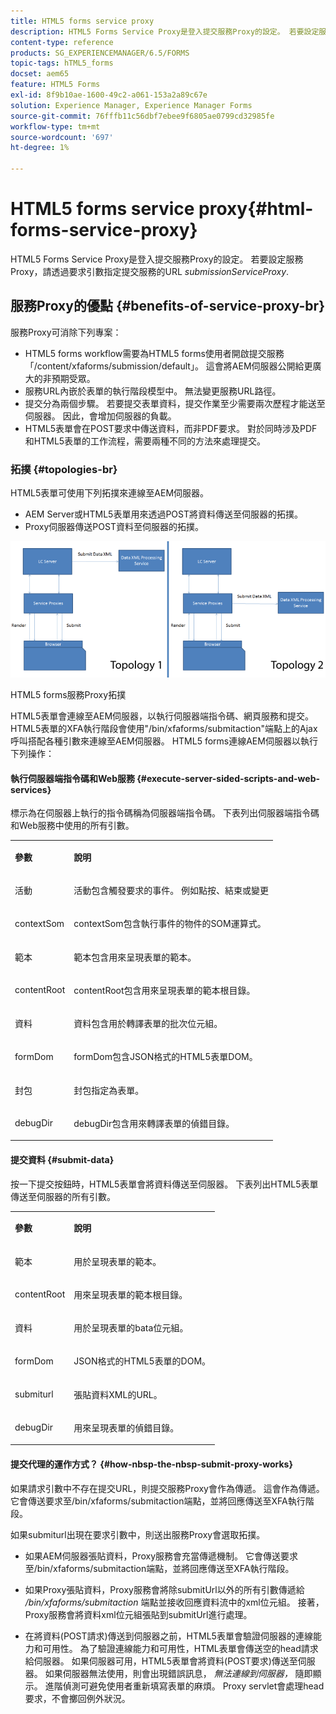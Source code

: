 ```yaml
---
title: HTML5 forms service proxy
description: HTML5 Forms Service Proxy是登入提交服務Proxy的設定。 若要設定服務Proxy，請透過要求引數submissionServiceProxy指定送出服務的URL。
content-type: reference
products: SG_EXPERIENCEMANAGER/6.5/FORMS
topic-tags: hTML5_forms
docset: aem65
feature: HTML5 Forms
exl-id: 8f9b10ae-1600-49c2-a061-153a2a89c67e
solution: Experience Manager, Experience Manager Forms
source-git-commit: 76fffb11c56dbf7ebee9f6805ae0799cd32985fe
workflow-type: tm+mt
source-wordcount: '697'
ht-degree: 1%

---
```


# HTML5 forms service proxy{#html-forms-service-proxy}

HTML5 Forms Service Proxy是登入提交服務Proxy的設定。 若要設定服務Proxy，請透過要求引數指定提交服務的URL *submissionServiceProxy*.

## 服務Proxy的優點 {#benefits-of-service-proxy-br}

服務Proxy可消除下列專案：

* HTML5 forms workflow需要為HTML5 forms使用者開啟提交服務「/content/xfaforms/submission/default」。 這會將AEM伺服器公開給更廣大的非預期受眾。
* 服務URL內嵌於表單的執行階段模型中。 無法變更服務URL路徑。
* 提交分為兩個步驟。 若要提交表單資料，提交作業至少需要兩次歷程才能送至伺服器。 因此，會增加伺服器的負載。
* HTML5表單會在POST要求中傳送資料，而非PDF要求。 對於同時涉及PDF和HTML5表單的工作流程，需要兩種不同的方法來處理提交。

### 拓撲 {#topologies-br}

HTML5表單可使用下列拓撲來連線至AEM伺服器。

* AEM Server或HTML5表單用來透過POST將資料傳送至伺服器的拓撲。
* Proxy伺服器傳送POST資料至伺服器的拓撲。

![HTML5 forms服務Proxy拓撲](assets/topology.png)

HTML5 forms服務Proxy拓撲

HTML5表單會連線至AEM伺服器，以執行伺服器端指令碼、網頁服務和提交。 HTML5表單的XFA執行階段會使用&quot;/bin/xfaforms/submitaction&quot;端點上的Ajax呼叫搭配各種引數來連線至AEM伺服器。 HTML5 forms連線AEM伺服器以執行下列操作：

#### 執行伺服器端指令碼和Web服務 {#execute-server-sided-scripts-and-web-services}

標示為在伺服器上執行的指令碼稱為伺服器端指令碼。 下表列出伺服器端指令碼和Web服務中使用的所有引數。

<table>
 <tbody>
  <tr>
   <td><p><strong>參數</strong></p> </td>
   <td><p><strong>說明</strong></p> </td>
  </tr>
  <tr>
   <td><p>活動</p> </td>
   <td><p>活動包含觸發要求的事件。 例如點按、結束或變更</p> </td>
  </tr>
  <tr>
   <td><p>contextSom</p> </td>
   <td><p>contextSom包含執行事件的物件的SOM運算式。</p> </td>
  </tr>
  <tr>
   <td><p>範本</p> </td>
   <td><p>範本包含用來呈現表單的範本。</p> </td>
  </tr>
  <tr>
   <td><p>contentRoot</p> </td>
   <td><p>contentRoot包含用來呈現表單的範本根目錄。</p> </td>
  </tr>
  <tr>
   <td><p>資料</p> </td>
   <td><p>資料包含用於轉譯表單的批次位元組。</p> </td>
  </tr>
  <tr>
   <td><p>formDom</p> </td>
   <td><p>formDom包含JSON格式的HTML5表單DOM。</p> </td>
  </tr>
  <tr>
   <td><p>封包</p> </td>
   <td><p>封包指定為表單。</p> </td>
  </tr>
  <tr>
   <td><p>debugDir</p> </td>
   <td><p>debugDir包含用來轉譯表單的偵錯目錄。</p> </td>
  </tr>
 </tbody>
</table>

#### 提交資料 {#submit-data}

按一下提交按鈕時，HTML5表單會將資料傳送至伺服器。 下表列出HTML5表單傳送至伺服器的所有引數。

<table>
 <tbody>
  <tr>
   <td><p><strong>參數</strong></p> </td>
   <td><p><strong>說明</strong></p> </td>
  </tr>
  <tr>
   <td><p>範本</p> </td>
   <td><p>用於呈現表單的範本。</p> </td>
  </tr>
  <tr>
   <td><p>contentRoot</p> </td>
   <td><p>用來呈現表單的範本根目錄。</p> </td>
  </tr>
  <tr>
   <td><p>資料</p> </td>
   <td><p>用於呈現表單的bata位元組。</p> </td>
  </tr>
  <tr>
   <td><p>formDom</p> </td>
   <td><p>JSON格式的HTML5表單的DOM。</p> </td>
  </tr>
  <tr>
   <td><p>submiturl</p> </td>
   <td><p>張貼資料XML的URL。</p> </td>
  </tr>
  <tr>
   <td><p>debugDir</p> </td>
   <td><p>用來呈現表單的偵錯目錄。</p> </td>
  </tr>
 </tbody>
</table>

#### 提交代理的運作方式？ {#how-nbsp-the-nbsp-submit-proxy-works}

如果請求引數中不存在提交URL，則提交服務Proxy會作為傳遞。 這會作為傳遞。 它會傳送要求至/bin/xfaforms/submitaction端點，並將回應傳送至XFA執行階段。

如果submiturl出現在要求引數中，則送出服務Proxy會選取拓撲。

* 如果AEM伺服器張貼資料，Proxy服務會充當傳遞機制。 它會傳送要求至/bin/xfaforms/submitaction端點，並將回應傳送至XFA執行階段。
* 如果Proxy張貼資料，Proxy服務會將除submitUrl以外的所有引數傳遞給 */bin/xfaforms/submitaction* 端點並接收回應資料流中的xml位元組。 接著，Proxy服務會將資料xml位元組張貼到submitUrl進行處理。

* 在將資料(POST請求)傳送到伺服器之前，HTML5表單會驗證伺服器的連線能力和可用性。 為了驗證連線能力和可用性，HTML表單會傳送空的head請求給伺服器。 如果伺服器可用，HTML5表單會將資料(POST要求)傳送至伺服器。 如果伺服器無法使用，則會出現錯誤訊息， *無法連線到伺服器，* 隨即顯示。 進階偵測可避免使用者重新填寫表單的麻煩。 Proxy servlet會處理head要求，不會擲回例外狀況。
